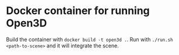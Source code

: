 
# Docker container for running Open3D

Build the container with `docker build -t open3d .`. Run with `./run.sh <path-to-scene>` and it will integrate the scene.

